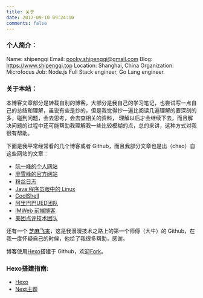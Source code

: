 ```yaml
---
title: 关于
date: 2017-09-10 09:24:10
comments: false
---
```



### 个人简介：
Name: shipengqi
Email: pooky.shipengqi@gmail.com
Blog: https://www.shipengqi.top
Location: Shanghai, China
Organization: Microfocus
Job: Node.js Full Stack engineer, Go Lang engineer.

### 关于本站：

本博客文章部分是转载自别的博客，大部分是我自己的学习笔记，也尝试写一点自己的总结和理解，虽说有些是抄的，但是我觉得抄一遍比阅读几遍理解的要深刻的多，碰到问题，会去思考，会去查相关的资料，
理解以后才会继续下去，而且解决问题的过程中还可能帮助我理解我一些比较模糊的点，总的来讲，这种方式对我很有帮助。

下面是我平常经常看的几个博客或者 Github，而且我部分文章也是出（chao）自这些网站的文章：

- [阮一峰的个人网站](http://www.ruanyifeng.com/home.html)
- [廖雪峰的官方网站](https://www.liaoxuefeng.com/)
- [粉丝日志](http://blog.fens.me/)
- [Java 程序员眼中的 Linux](https://github.com/judasn/Linux-Tutorial)
- [CoolShell](https://coolshell.cn/)
- [阿里巴巴UED团队](http://www.aliued.com/)
- [IMWeb 前端博客](http://imweb.io/topic/tab/all)
- [美团点评技术团队](https://tech.meituan.com/)

还有一个 [芝麻飞来](https://github.com/magicsky)，这是我漫漫技术之路上的第一个师傅（大牛）的 Github，在我一度怀疑自己的时候，他给了我很多帮助，感谢。

博客使用[Hexo](https://hexo.io/zh-cn/docs/)搭建于 Github，欢迎[Fork](https://github.com/shipengqi/shipengqi.github.io)。

### Hexo搭建指南: 

- [Hexo](https://hexo.io/zh-cn/docs/)
- [Next主题](http://theme-next.iissnan.com/)

